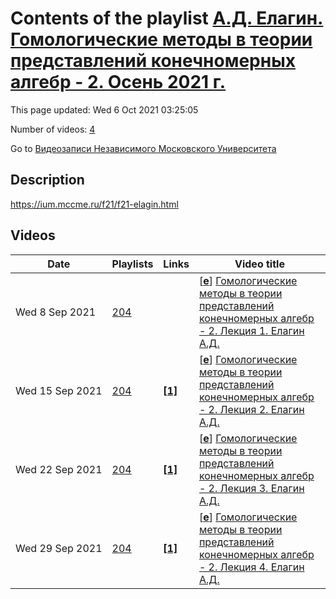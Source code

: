 # Contents of the playlist [А.Д. Елагин. Гомологические методы в теории представлений конечномерных алгебр - 2. Осень 2021 г.](https://www.youtube.com/playlist?list=PLp9ABVh6_x4GodMwlTZ05IsldZP7C6ke9)

This page updated: Wed 6 Oct 2021 03:25:05

Number of videos: [4](#videos)

Go to [Видеозаписи Независимого Московского Университета](../README.md)

## Description

<https://ium.mccme.ru/f21/f21-elagin.html>

## Videos

|Date|Playlists|Links|Video title|
|---|---|---|---|
| Wed&nbsp;8&nbsp;Sep&nbsp;2021 | [204](../playlists/204 "А.Д. Елагин. Гомологические методы в теории представлений конечномерных алгебр - 2. Осень 2021 г.") |  | [[**e**](https://studio.youtube.com/video/3qHz7lm-TS0/edit "Edit")] [Гомологические методы в теории представлений конечномерных алгебр - 2. Лекция 1. Елагин А.Д.](https://www.youtube.com/watch?v=3qHz7lm-TS0&list=PLp9ABVh6_x4GodMwlTZ05IsldZP7C6ke9 "Спецкурс для 3-5 курсов.") |
| Wed&nbsp;15&nbsp;Sep&nbsp;2021 | [204](../playlists/204 "А.Д. Елагин. Гомологические методы в теории представлений конечномерных алгебр - 2. Осень 2021 г.") | [**[1]**](https://ium.mccme.ru/f21/f21-elagin.html) | [[**e**](https://studio.youtube.com/video/VUtZ0b-ohLg/edit "Edit")] [Гомологические методы в теории представлений конечномерных алгебр - 2. Лекция 2. Елагин А.Д.](https://www.youtube.com/watch?v=VUtZ0b-ohLg&list=PLp9ABVh6_x4GodMwlTZ05IsldZP7C6ke9 "https://ium.mccme.ru/f21/f21-elagin.html") |
| Wed&nbsp;22&nbsp;Sep&nbsp;2021 | [204](../playlists/204 "А.Д. Елагин. Гомологические методы в теории представлений конечномерных алгебр - 2. Осень 2021 г.") | [**[1]**](https://ium.mccme.ru/f21/f21-elagin.html) | [[**e**](https://studio.youtube.com/video/OcMXSW-kYw0/edit "Edit")] [Гомологические методы в теории представлений конечномерных алгебр - 2. Лекция 3. Елагин А.Д.](https://www.youtube.com/watch?v=OcMXSW-kYw0&list=PLp9ABVh6_x4GodMwlTZ05IsldZP7C6ke9 "https://ium.mccme.ru/f21/f21-elagin.html") |
| Wed&nbsp;29&nbsp;Sep&nbsp;2021 | [204](../playlists/204 "А.Д. Елагин. Гомологические методы в теории представлений конечномерных алгебр - 2. Осень 2021 г.") | [**[1]**](https://ium.mccme.ru/f21/f21-elagin.html) | [[**e**](https://studio.youtube.com/video/xaudj7HN_wM/edit "Edit")] [Гомологические методы в теории представлений конечномерных алгебр - 2. Лекция 4. Елагин А.Д.](https://www.youtube.com/watch?v=xaudj7HN_wM&list=PLp9ABVh6_x4GodMwlTZ05IsldZP7C6ke9 "https://ium.mccme.ru/f21/f21-elagin.html") |
